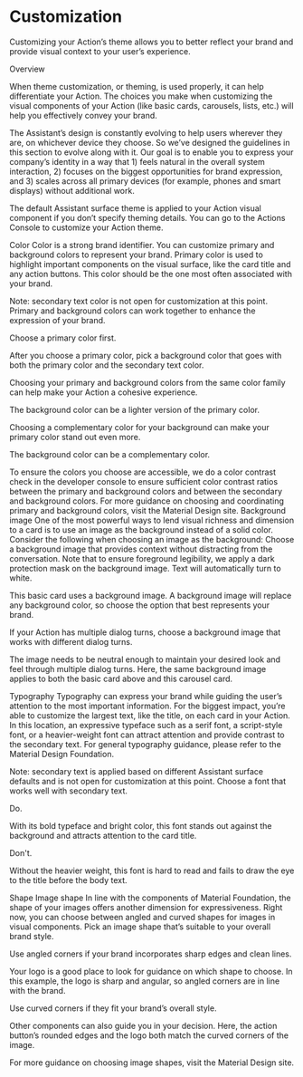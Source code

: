 # Customization

Customizing your Action’s theme allows you to better reflect your brand and
provide visual context to your user’s experience.

Overview

When theme customization, or theming, is used properly, it can help
differentiate your Action. The choices you make when customizing the visual
components of your Action (like basic cards, carousels, lists, etc.) will help
you effectively convey your brand.

The Assistant’s design is constantly evolving to help users wherever they are, on whichever device they choose. So we’ve designed the guidelines in this section to evolve along with it. Our goal is to enable you to express your company’s identity in a way that 1) feels natural in the overall system interaction, 2) focuses on the biggest opportunities for brand expression, and 3) scales across all primary devices (for example, phones and smart displays) without additional work.

The default Assistant surface theme is applied to your Action visual component if you don’t specify theming details. You can go to the Actions Console to customize your Action theme.

Color
Color is a strong brand identifier. You can customize primary and background colors to represent your brand. Primary color is used to highlight important components on the visual surface, like the card title and any action buttons. This color should be the one most often associated with your brand.

Note: secondary text color is not open for customization at this point.
Primary and background colors can work together to enhance the expression of your brand.

Choose a primary color first.


After you choose a primary color, pick a background color that goes with both the primary color and the secondary text color.

Choosing your primary and background colors from the same color family can help make your Action a cohesive experience.

The background color can be a lighter version of the primary color.

Choosing a complementary color for your background can make your primary color stand out even more.

The background color can be a complementary color.

To ensure the colors you choose are accessible, we do a color contrast check in the developer console to ensure sufficient color contrast ratios between the primary and background colors and between the secondary and background colors. For more guidance on choosing and coordinating primary and background colors, visit the Material Design site.
Background image
One of the most powerful ways to lend visual richness and dimension to a card is to use an image as the background instead of a solid color. Consider the following when choosing an image as the background:
Choose a background image that provides context without distracting from the conversation.
Note that to ensure foreground legibility, we apply a dark protection mask on the background image. Text will automatically turn to white.

This basic card uses a background image. A background image will replace any background color, so choose the option that best represents your brand.

If your Action has multiple dialog turns, choose a background image that works with different dialog turns.

The image needs to be neutral enough to maintain your desired look and feel through multiple dialog turns. Here, the same background image applies to both the basic card above and this carousel card.

Typography
Typography can express your brand while guiding the user’s attention to the most important information. For the biggest impact, you’re able to customize the largest text, like the title, on each card in your Action. In this location, an expressive typeface such as a serif font, a script-style font, or a heavier-weight font can attract attention and provide contrast to the secondary text. For general typography guidance, please refer to the Material Design Foundation.

Note: secondary text is applied based on different Assistant surface defaults and is not open for customization at this point.
Choose a font that works well with secondary text.

Do.

With its bold typeface and bright color, this font stands out against the background and attracts attention to the card title.


Don't.

Without the heavier weight, this font is hard to read and fails to draw the eye to the title before the body text.

Shape
Image shape
In line with the components of Material Foundation, the shape of your images offers another dimension for expressiveness. Right now, you can choose between angled and curved shapes for images in visual components. Pick an image shape that’s suitable to your overall brand style.

Use angled corners if your brand incorporates sharp edges and clean lines.

Your logo is a good place to look for guidance on which shape to choose. In this example, the logo is sharp and angular, so angled corners are in line with the brand.

Use curved corners if they fit your brand’s overall style.

Other components can also guide you in your decision. Here, the action button’s rounded edges and the logo both match the curved corners of the image.

For more guidance on choosing image shapes, visit the Material Design site.
